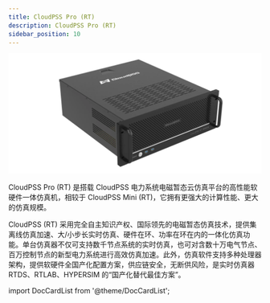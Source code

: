 ```yaml
---
title: CloudPSS Pro (RT)
description: CloudPSS Pro (RT)
sidebar_position: 10
---
```


![CloudPSS Pro =x300](./pro1.png "CloudPSS Pro") 

CloudPSS Pro (RT) 是搭载 CloudPSS 电力系统电磁暂态云仿真平台的高性能软硬件一体仿真机，相较于 CloudPSS Mini (RT)，它拥有更强大的计算性能、更大的仿真规模。 

CloudPSS (RT) 采用完全自主知识产权、国际领先的电磁暂态仿真技术，提供集离线仿真加速、大/小步长实时仿真、硬件在环、功率在环在内的一体化仿真功能。单台仿真器不仅可支持数千节点系统的实时仿真，也可对含数十万电气节点、百万控制节点的新型电力系统进行高效仿真加速。此外，仿真软件支持多种处理器架构，提供软硬件全国产化配置方案，供应链安全，无断供风险，是实时仿真器 RTDS、RTLAB、HYPERSIM 的“国产化替代最佳方案”。

import DocCardList from '@theme/DocCardList';

<DocCardList />

